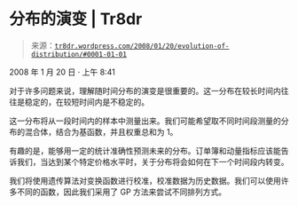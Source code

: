 <!--yml

类别：未分类

日期：2024-05-18 15:40:23

-->

# 分布的演变 | Tr8dr

> 来源：[`tr8dr.wordpress.com/2008/01/20/evolution-of-distribution/#0001-01-01`](https://tr8dr.wordpress.com/2008/01/20/evolution-of-distribution/#0001-01-01)

2008 年 1 月 20 日 · 上午 8:41

对于许多问题来说，理解随时间分布的演变是很重要的。这一分布在较长时间内往往是稳定的，在较短时间内是不稳定的。

这一分布将从一段时间内的样本中测量出来。我们可能希望取不同时间段测量的分布的混合体，结合为基函数，并且权重总和为 1。

有趣的是，能够用一定的统计准确性预测未来的分布。订单簿和动量指标应该能告诉我们，当达到某个特定价格水平时，关于分布将会如何在下一个时间段内转变。

我们将使用遗传算法对变换函数进行校准，校准数据为历史数据。我们可以使用许多不同的函数，因此我们采用了 GP 方法来尝试不同排列方式。
